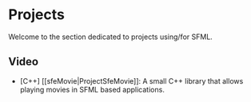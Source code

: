 # Projects

Welcome to the section dedicated to projects using/for SFML.

## Video
* [C++] [[sfeMovie|ProjectSfeMovie]]: A small C++ library that allows playing movies in SFML based applications.
